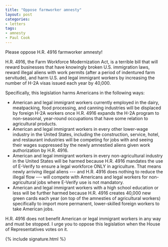 ```yaml
---
title: "Oppose farmworker amnesty"
layout: post
categories:
- letters
tags:
- amnesty
- Paul Cook
---
```


Please oppose H.R. 4916 farmworker amnesty!

H.R. 4916, the Farm Workforce Modernization Act, is a terrible bill that will reward businesses that have knowingly broken U.S. immigration laws, reward illegal aliens with work permits (after a period of indentured farm servitude), and harm U.S. and legal immigrant workers by increasing the number of H-2A visas issued each year by 40,000.

Specifically, this legislation harms Americans in the following ways:

- American and legal immigrant workers currently employed in the dairy, meatpacking, food processing, and canning industries will be displaced by foreign H-2A workers once H.R. 4916 expands the H-2A program to non-seasonal, year-round occupations that have some relation to agricultural products.
- American and legal immigrant workers in every other lower-wage industry in the United States, including the construction, service, hotel, and restaurant industries will be competing for jobs with and seeing their wages suppressed by the newly amnestied aliens given work authorization by H.R. 4916.
- American and legal immigrant workers in every non-agricultural industry in the United States will be harmed because H.R. 4916 mandates the use of E-Verify to ensure a legal workforce ONLY in agriculture. That means newly arriving illegal aliens --- and H.R. 4916 does nothing to reduce the illegal flow --- will compete with Americans and legal workers for non-agricultural jobs where E-Verify use is not mandatory.
- American and legal immigrant workers with a high school education or less will be further harmed because H.R. 4916 creates 40,000 new green cards each year (on top of the amnesties of agricultural workers) specifically to import more permanent, lower-skilled foreign workers to take American jobs.

H.R. 4916 does not benefit American or legal immigrant workers in any way and must be stopped. I urge you to oppose this legislation when the House of Representatives votes on it.

{% include signature.html %}
